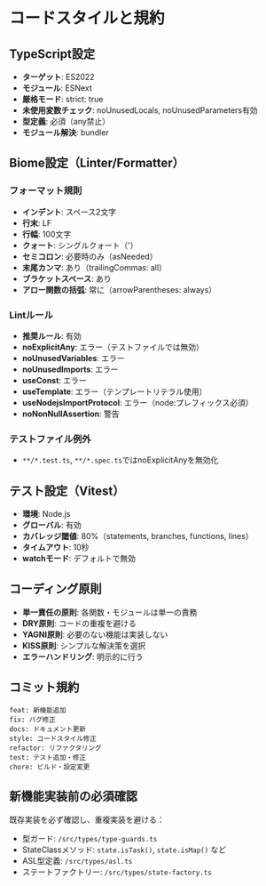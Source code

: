 # コードスタイルと規約

## TypeScript設定
- **ターゲット**: ES2022
- **モジュール**: ESNext
- **厳格モード**: strict: true
- **未使用変数チェック**: noUnusedLocals, noUnusedParameters有効
- **型定義**: 必須（any禁止）
- **モジュール解決**: bundler

## Biome設定（Linter/Formatter）

### フォーマット規則
- **インデント**: スペース2文字
- **行末**: LF
- **行幅**: 100文字
- **クォート**: シングルクォート（'）
- **セミコロン**: 必要時のみ（asNeeded）
- **末尾カンマ**: あり（trailingCommas: all）
- **ブラケットスペース**: あり
- **アロー関数の括弧**: 常に（arrowParentheses: always）

### Lintルール
- **推奨ルール**: 有効
- **noExplicitAny**: エラー（テストファイルでは無効）
- **noUnusedVariables**: エラー
- **noUnusedImports**: エラー
- **useConst**: エラー
- **useTemplate**: エラー（テンプレートリテラル使用）
- **useNodejsImportProtocol**: エラー（node:プレフィックス必須）
- **noNonNullAssertion**: 警告

### テストファイル例外
- `**/*.test.ts`, `**/*.spec.ts`ではnoExplicitAnyを無効化

## テスト設定（Vitest）
- **環境**: Node.js
- **グローバル**: 有効
- **カバレッジ閾値**: 80%（statements, branches, functions, lines）
- **タイムアウト**: 10秒
- **watchモード**: デフォルトで無効

## コーディング原則
- **単一責任の原則**: 各関数・モジュールは単一の責務
- **DRY原則**: コードの重複を避ける
- **YAGNI原則**: 必要のない機能は実装しない
- **KISS原則**: シンプルな解決策を選択
- **エラーハンドリング**: 明示的に行う

## コミット規約
```
feat: 新機能追加
fix: バグ修正
docs: ドキュメント更新
style: コードスタイル修正
refactor: リファクタリング
test: テスト追加・修正
chore: ビルド・設定変更
```

## 新機能実装前の必須確認
既存実装を必ず確認し、重複実装を避ける：
- 型ガード: `/src/types/type-guards.ts`
- StateClassメソッド: `state.isTask()`, `state.isMap()` など
- ASL型定義: `/src/types/asl.ts`
- ステートファクトリー: `/src/types/state-factory.ts`